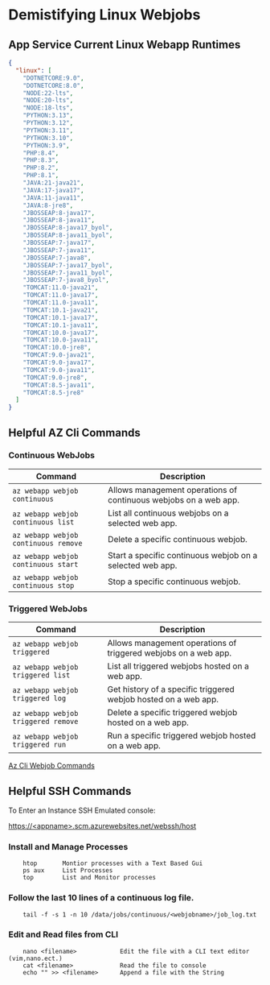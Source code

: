 # Demistifying Linux Webjobs

## App Service Current Linux Webapp Runtimes
```json
{
  "linux": [
    "DOTNETCORE:9.0",
    "DOTNETCORE:8.0",
    "NODE:22-lts",
    "NODE:20-lts",
    "NODE:18-lts",
    "PYTHON:3.13",
    "PYTHON:3.12",
    "PYTHON:3.11",
    "PYTHON:3.10",
    "PYTHON:3.9",
    "PHP:8.4",
    "PHP:8.3",
    "PHP:8.2",
    "PHP:8.1",
    "JAVA:21-java21",
    "JAVA:17-java17",
    "JAVA:11-java11",
    "JAVA:8-jre8",
    "JBOSSEAP:8-java17",
    "JBOSSEAP:8-java11",
    "JBOSSEAP:8-java17_byol",
    "JBOSSEAP:8-java11_byol",
    "JBOSSEAP:7-java17",
    "JBOSSEAP:7-java11",
    "JBOSSEAP:7-java8",
    "JBOSSEAP:7-java17_byol",
    "JBOSSEAP:7-java11_byol",
    "JBOSSEAP:7-java8_byol",
    "TOMCAT:11.0-java21",
    "TOMCAT:11.0-java17",
    "TOMCAT:11.0-java11",
    "TOMCAT:10.1-java21",
    "TOMCAT:10.1-java17",
    "TOMCAT:10.1-java11",
    "TOMCAT:10.0-java17",
    "TOMCAT:10.0-java11",
    "TOMCAT:10.0-jre8",
    "TOMCAT:9.0-java21",
    "TOMCAT:9.0-java17",
    "TOMCAT:9.0-java11",
    "TOMCAT:9.0-jre8",
    "TOMCAT:8.5-java11",
    "TOMCAT:8.5-jre8"
  ]
}
```
## Helpful AZ Cli Commands

### Continuous WebJobs

| Command | Description |
| ----------- | ----------- |
| `az webapp webjob continuous` | Allows management operations of continuous webjobs on a web app. |
| `az webapp webjob continuous list` | List all continuous webjobs on a selected web app. |
| `az webapp webjob continuous remove` | Delete a specific continuous webjob. |
| `az webapp webjob continuous start` | Start a specific continuous webjob on a selected web app. |
| `az webapp webjob continuous stop` | Stop a specific continuous webjob. |

### Triggered WebJobs

| Command | Description |
| ----------- | ----------- |
| `az webapp webjob triggered` | Allows management operations of triggered webjobs on a web app. |
| `az webapp webjob triggered list` | List all triggered webjobs hosted on a web app. |
| `az webapp webjob triggered log` | Get history of a specific triggered webjob hosted on a web app. |
| `az webapp webjob triggered remove` | Delete a specific triggered webjob hosted on a web app. |
| `az webapp webjob triggered run` | Run a specific triggered webjob hosted on a web app. |

[Az Cli Webjob Commands](https://learn.microsoft.com/en-us/cli/azure/webapp/webjob?view=azure-cli-latest)


## Helpful SSH Commands
To Enter an Instance SSH Emulated console:

[https://\<appname>.scm.azurewebsites.net/webssh/host](https://appname.scm.azurewebsites.net/webssh/host)


### Install and Manage Processes
```
    htop       Montior processes with a Text Based Gui
    ps aux     List Processes
    top        List and Monitor processes
```


### Follow the last 10 lines of a continuous log file.
```
    tail -f -s 1 -n 10 /data/jobs/continuous/<webjobname>/job_log.txt
```


### Edit and Read files from CLI
```
    nano <filename>            Edit the file with a CLI text editor (vim,nano.ect.)
    cat <filename>             Read the file to console
    echo "" >> <filename>      Append a file with the String
```